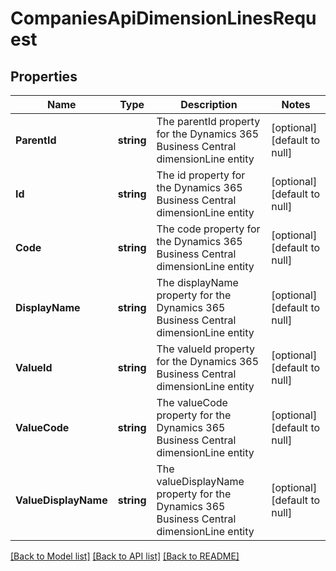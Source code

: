 # CompaniesApiDimensionLinesRequest

## Properties
Name | Type | Description | Notes
------------ | ------------- | ------------- | -------------
**ParentId** | **string** | The parentId property for the Dynamics 365 Business Central dimensionLine entity | [optional] [default to null]
**Id** | **string** | The id property for the Dynamics 365 Business Central dimensionLine entity | [optional] [default to null]
**Code** | **string** | The code property for the Dynamics 365 Business Central dimensionLine entity | [optional] [default to null]
**DisplayName** | **string** | The displayName property for the Dynamics 365 Business Central dimensionLine entity | [optional] [default to null]
**ValueId** | **string** | The valueId property for the Dynamics 365 Business Central dimensionLine entity | [optional] [default to null]
**ValueCode** | **string** | The valueCode property for the Dynamics 365 Business Central dimensionLine entity | [optional] [default to null]
**ValueDisplayName** | **string** | The valueDisplayName property for the Dynamics 365 Business Central dimensionLine entity | [optional] [default to null]

[[Back to Model list]](../README.md#documentation-for-models) [[Back to API list]](../README.md#documentation-for-api-endpoints) [[Back to README]](../README.md)


